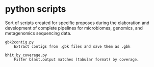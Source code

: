 # python scripts

Sort of scripts created for specific proposes during the elaboration and development of complete pipelines for microbiomes, genomics, and metagenomics sequencing data.


	gbk2contig.py
		Extract contigs from .gbk files and save them as .gbk
		
	bhit_by_coverage.py
		Filter blast.output matches (tabular format) by coverage.
